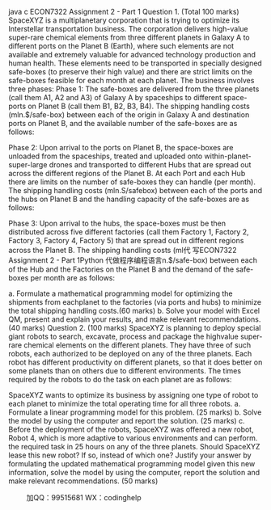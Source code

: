 java c
ECON7322
Assignment 2 - Part 1
Question 1. (Total 100 marks)
SpaceXYZ is a multiplanetary corporation that is trying to optimize its Interstellar transportation business. The corporation delivers high-value super-rare chemical elements from three different planets in Galaxy A to different ports on the Planet B (Earth), where such elements are not available and extremely valuable for advanced technology production and human health. These elements need to be transported in specially designed safe-boxes (to preserve their high value) and there are strict limits on the safe-boxes feasible for each month at each planet. The business involves three phases:
Phase 1: The safe-boxes are delivered from the three planets (call them A1, A2 and A3) of Galaxy A by spaceships to different space-ports on Planet B (call them B1, B2, B3, B4). The shipping  handling costs (mln.$/safe-box) between each of the origin in Galaxy A and destination ports on Planet B, and the available number of the safe-boxes are as follows:

Phase 2: Upon arrival to the ports on Planet B, the space-boxes are unloaded from the spaceships, treated and uploaded onto within-planet-super-large drones and transported to different Hubs that are spread out across the different regions of the Planet B. At each Port and each Hub there are limits on the number of safe-boxes they can handle (per month). The shipping  handling costs (mln.S/safebox) between each of the ports and the hubs on Planet B and the handling capacity of the safe-boxes are as follows:

Phase 3: Upon arrival to the hubs, the space-boxes must be then distributed across five different factories (call them Factory 1, Factory 2, Factory 3, Factory 4, Factory 5) that are spread out in different regions across the Planet B.
The shipping  handling costs (ml代 写ECON7322 Assignment 2 - Part 1Python
代做程序编程语言n.$/safe-box) between each of the Hub and the Factories on the Planet B and the demand of the safe-boxes per month are as follows:

a. Formulate a mathematical programming model for optimizing the shipments from eachplanet to the factories (via ports and hubs) to minimize the total shipping  handling costs.(60 marks)
b. Solve your model with Excel QM, present and explain your results, and make relevant recommendations.(40 marks)
Question 2.    (100 marks)
SpaceXYZ is planning to deploy special giant robots to search, excavate, process and package the highvalue super-rare chemical elements on the different planets.    They have three of such robots, each authorized to be deployed on any of the three planets.    Each robot has different productivity on different planets, so that it does better on some planets than on others due to different environments.    The times required by the robots to do the task on each planet are as follows:

SpaceXYZ wants to optimize its business by assigning one type of robot to each planet to minimize the total operating time for all three robots.
a. Formulate a linear programming model for this problem. (25 marks)
b. Solve the model by using the computer and report the solution. (25 marks)
c. Before the deployment of the robots, SpaceXYZ was offered a new robot, Robot 4, which is more adaptive to various environments and can perform. the required task in 25 hours on any of the three planets. Should SpaceXYZ lease this new robot? If so, instead of which one? Justify your answer by formulating the updated mathematical programming model given this new information, solve the model by using the computer, report the solution and make relevant recommendations. (50 marks)









         
加QQ：99515681  WX：codinghelp
